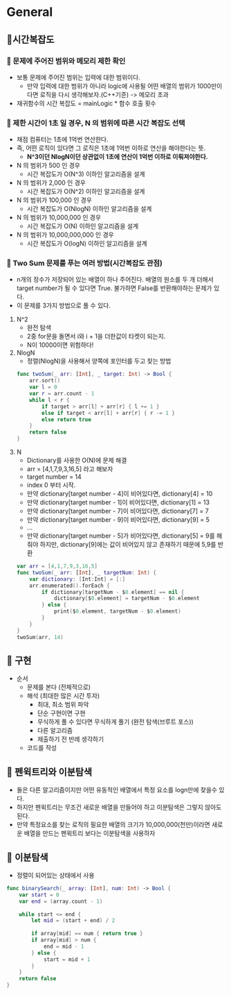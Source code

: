 # General

## 🍎시간복잡도
### 📖 문제에 주어진 범위와 메모리 제한 확인
- 보통 문제에 주어진 범위는 입력에 대한 범위이다.
    - 만약 입력에 대한 범위가 아니라 logic에 사용될 어떤 배열의 범위가 1000만이다면 로직을 다시 생각해보자.(C++기준) -> 메모리 초과
- 재귀함수의 시간 복잡도 = mainLogic * 함수 호출 횟수

### 📖 제한 시간이 1초 일 경우, N 의 범위에 따른 시간 복잡도 선택
- 채점 컴퓨터는 1초에 1억번 연산한다.
- 즉, 어떤 로직이 있다면 그 로직은 1초에 1억번 이하로 연산을 해야한다는 뜻.
    - **N^3이던 NlogN이던 상관없이 1초에 연산이 1억번 이하로 이뤄져야한다.**
- N 의 범위가 500 인 경우
    - 시간 복잡도가 O(N^3) 이하인 알고리즘을 설계
- N 의 범위가 2,000 인 경우
    - 시간 복잡도가 O(N^2) 이하인 알고리즘을 설계
- N 의 범위가 100,000 인 경우
    - 시간 복잡도가 O(NlogN) 이하인 알고리즘을 설계
- N 의 범위가 10,000,000 인 경우
    - 시간 복잡도가 O(N) 이하인 알고리즘을 설계
- N 의 범위가 10,000,000,000 인 경우
    - 시간 복잡도가 O(logN) 이하인 알고리즘을 설계

### 📖 Two Sum 문제를 푸는 여러 방법(시간복잡도 관점)
- n개의 정수가 저장되어 있는 배열이 하나 주어진다. 배열의 원소를 두 개 더해서 target number가 될 수 있다면 True. 불가하면 False를 반환해야하는 문제가 있다.
- 이 문제를 3가지 방법으로 풀 수 있다.
1. N^2
    - 완전 탐색
    - 2중 for문을 돌면서 i와 i + 1을 더한값이 타켓이 되는지.
    - N이 10000이면 위험하다!
2. NlogN
    - 정렬(NlogN)을 사용해서 양쪽에 포인터를 두고 찾는 방법
    ```swift
    func twoSum(_ arr: [Int], _ target: Int) -> Bool {
        arr.sort()
        var l = 0
        var r = arr.count - 1
        while l < r {
            if target > arr[l] + arr[r] { l += 1 }
            else if target < arr[l] + arr[r] { r -= 1 }
            else return true
        }
        return false
    }
    ```
3. N
    - Dictionary를 사용한 O(N)에 문제 해결
    - arr = [4,1,7,9,3,16,5] 라고 해보자
    - target number = 14
    - index 0 부터 시작.
    - 만약 dictionary[target number - 4]이 비어있다면, dictionary[4] = 10
    - 만약 dictionary[target number - 1]이 비어있다면, dictionary[1] = 13
    - 만약 dictionary[target number - 7]이 비어있다면, dictionary[7] = 7
    - 만약 dictionary[target number - 9]이 비어있다면, dictionary[9] = 5
    - ...
    - 만약 dictionary[target number - 5]가 비어있다면, dictionary[5] = 9를 해줘야 하지만, dictionary[9]에는 값이 비어있지 않고 존재하기 때문에 5,9를 반환
    ```swift
    var arr = [4,1,7,9,3,16,5]
    func twoSum(_ arr: [Int], _ targetNum: Int) {
        var dictionary: [Int:Int] = [:]
        arr.enumerated().forEach {
            if dictionary[targetNum - $0.element] == nil {
                dictionary[$0.element] = targetNum - $0.element
            } else {
                print($0.element, targetNum - $0.element)
            }
        }
    }
    twoSum(arr, 14)
    ```


## 🍎 구현
- 순서
    - 문제를 본다 (전체적으로)
    - 해석 (최대한 많은 시간 투자)
        - 최대, 최소 범위 파악
        - 단순 구현이면 구현
        - 무식하게 풀 수 있다면 무식하게 풀기 (완전 탐색(브루트 포스))
        - 다른 알고리즘
        - 제출하기 전 반례 생각하기
    - 코드를 작성


## 🍎 펜윅트리와 이분탐색
- 둘은 다른 알고리즘이지만 어떤 유동적인 배열에서 특정 요소를 logn만에 찾을수 있다.
- 하지만 펜윅트리는 무조건 새로운 배열을 만들어야 하고 이분탐색은 그렇지 않아도 된다.
- 만약  특정요소를 찾는 로직의 필요한 배열의 크기가 10,000,000(천만)이라면 새로운 배열을 만드는 펜윅트리 보다는 이분탐색을 사용하자

## 🍎 이분탐색
- 정렬이 되어있는 상태에서 사용
```swift
func binarySearch(_ array: [Int], num: Int) -> Bool {
    var start = 0
    var end = (array.count - 1)
    
    while start <= end {
        let mid = (start + end) / 2
        
        if array[mid] == num { return true }
        if array[mid] > num {
            end = mid - 1
        } else {
            start = mid + 1
        }
    }
    return false
}
```
